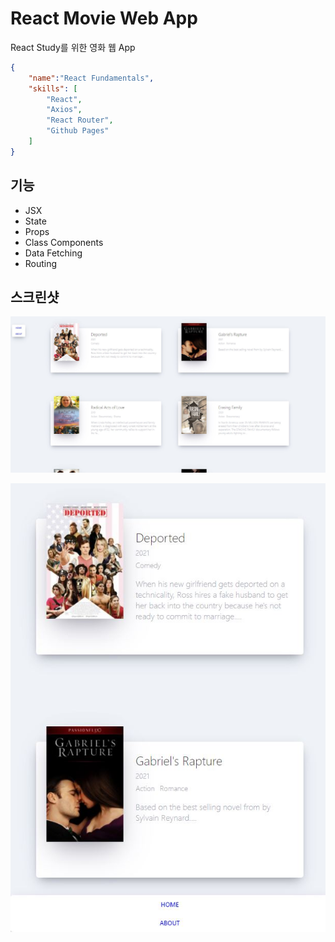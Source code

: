 # React Movie Web App
React Study를 위한 영화 웹 App

```json
{
    "name":"React Fundamentals",
    "skills": [
        "React",
        "Axios",
        "React Router",
        "Github Pages"
    ]
}
```

## 기능
- JSX
- State
- Props
- Class Components
- Data Fetching
- Routing

## 스크린샷
![img](./public/screenshot/movie_app.jpg)

![img](./public/screenshot/movie_app_2.jpg)
